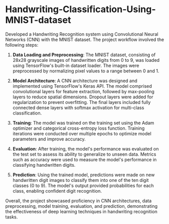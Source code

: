 # Handwriting-Classification-Using-MNIST-dataset
Developed a Handwriting Recognition system using Convolutional Neural Networks (CNN) with the MNIST dataset. The project workflow involved the following steps:

1. **Data Loading and Preprocessing**: The MNIST dataset, consisting of 28x28 grayscale images of handwritten digits from 0 to 9, was loaded using TensorFlow's built-in dataset loader. The images were preprocessed by normalizing pixel values to a range between 0 and 1.

2. **Model Architecture**: A CNN architecture was designed and implemented using TensorFlow's Keras API. The model comprised convolutional layers for feature extraction, followed by max-pooling layers to reduce spatial dimensions. Dropout layers were added for regularization to prevent overfitting. The final layers included fully connected dense layers with softmax activation for multi-class classification.

3. **Training**: The model was trained on the training set using the Adam optimizer and categorical cross-entropy loss function. Training iterations were conducted over multiple epochs to optimize model parameters and improve accuracy.

4. **Evaluation**: After training, the model's performance was evaluated on the test set to assess its ability to generalize to unseen data. Metrics such as accuracy were used to measure the model's performance in classifying handwritten digits.

5. **Prediction**: Using the trained model, predictions were made on new handwritten digit images to classify them into one of the ten digit classes (0 to 9). The model's output provided probabilities for each class, enabling confident digit recognition.

Overall, the project showcased proficiency in CNN architectures, data preprocessing, model training, evaluation, and prediction, demonstrating the effectiveness of deep learning techniques in handwriting recognition tasks.
